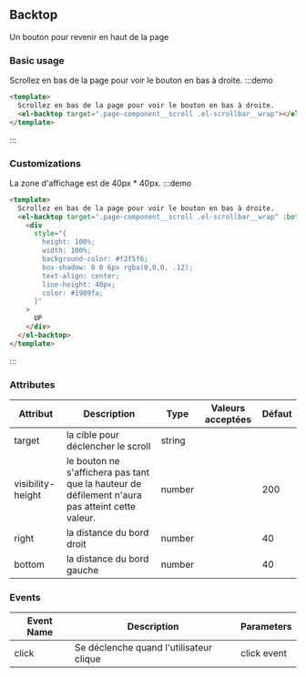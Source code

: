 ## Backtop

Un bouton pour revenir en haut de la page

### Basic usage

Scrollez en bas de la page pour voir le bouton en bas à droite.
:::demo

```html
<template>
  Scrollez en bas de la page pour voir le bouton en bas à droite.
  <el-backtop target=".page-component__scroll .el-scrollbar__wrap"></el-backtop>
</template>
```

:::

### Customizations

La zone d'affichage est de 40px \* 40px.
:::demo

```html
<template>
  Scrollez en bas de la page pour voir le bouton en bas à droite.
  <el-backtop target=".page-component__scroll .el-scrollbar__wrap" :bottom="100">
    <div
      style="{
        height: 100%;
        width: 100%;
        background-color: #f2f5f6;
        box-shadow: 0 0 6px rgba(0,0,0, .12);
        text-align: center;
        line-height: 40px;
        color: #1989fa;
      }"
    >
      UP
    </div>
  </el-backtop>
</template>
```

:::

### Attributes

| Attribut          | Description                                                         | Type            | Valeurs acceptées | Défaut |
| ----------------- | ------------------------------------------------------------------- | --------------- | --------------- | ------- |
| target            | la cible pour déclencher le scroll                                  | string          |                 |         |
| visibility-height | le bouton ne s'affichera pas tant que la hauteur de défilement n'aura pas atteint cette valeur. |  number |    | 200     |
| right             | la distance du bord droit                                           | number |                 | 40      |
| bottom            | la distance du bord gauche                                          | number |                 | 40      |

### Events

| Event Name | Description         | Parameters  |
| ---------- | ------------------- | ----------- |
| click      | Se déclenche quand l'utilisateur clique | click event |
